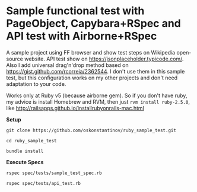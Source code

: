 # Sample functional test with PageObject, Capybara+RSpec and API test with Airborne+RSpec

A sample project using FF browser and show test steps on Wikipedia open-source website. API test show on https://jsonplaceholder.typicode.com/. Also I add universal drag'n'drop method based on https://gist.github.com/rcorreia/2362544. I don't use them in this sample test, but this configuration works on my other projects and don't need adaptation to your code. 

Works only at Ruby v5 (because airborne gem). So if you don't have ruby, my advice is install Homebrew and RVM, then just `rvm install ruby-2.5.0`, like http://railsapps.github.io/installrubyonrails-mac.html  

**Setup**

`git clone https://github.com/oskonstantinov/ruby_sample_test.git`

`cd ruby_sample_test`

`bundle install`

**Execute Specs**

`rspec spec/tests/sample_test_spec.rb`

`rspec spec/tests/api_test.rb`
